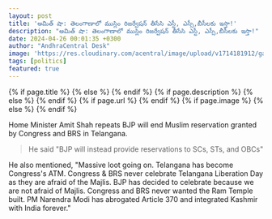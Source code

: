 ```yaml
---
layout: post
title: 'అమిత్ షా: తెలంగాణాలో ముస్లిం రిజర్వేషన్ తీసేసి ఎస్టీ, ఎస్సీ,బీసీలకు ఇస్తా!'
description: "అమిత్ షా: తెలంగాణాలో ముస్లిం రిజర్వేషన్ తీసేసి ఎస్టీ, ఎస్సీ,బీసీలకు ఇస్తా!"
date: 2024-04-26 00:01:35 +0300
author: "AndhraCentral Desk"
image: 'https://res.cloudinary.com/acentral/image/upload/v1714181912/ganja/amitshah-telangana_fai61u.jpg'
tags: [politics]
featured: true
---
```


<meta content="{{ site.title }}" property="og:site_name">
{% if page.title %}
  <meta content="{{ page.title }}" property="og:title">
{% else %}
  <meta content="{{ site.title }}" property="og:title">
{% endif %}
{% if page.description %}
  <meta content="{{ page.description }}" property="og:description">
{% else %}
  <meta content="{{ site.description }}" property="og:description">
{% endif %}
{% if page.url %}
  <meta content="{{ site.url }}{{ page.url }}" property="og:url">
{% endif %}
{% if page.image %}
  <meta content="https://res.cloudinary.com/acentral/image/upload/v1714181912/ganja/amitshah-telangana_fai61u.jpg" property="og:image">
{% else %}
  <meta content="{{ site.url }}/images/og.png" property="og:image">
{% endif %}

Home Minister Amit Shah repeats BJP will end Muslim reservation granted by Congress and BRS in Telangana.

> He said "BJP will instead provide reservations to SCs, STs, and OBCs"

He also mentioned, "Massive loot going on. Telangana has become Congress's ATM. Congress & BRS never celebrate Telangana Liberation Day as they are afraid of the Majlis. BJP has decided to celebrate because we are not afraid of Majlis. Congress and BRS never wanted the Ram Temple built. PM Narendra Modi has abrogated Article 370 and integrated Kashmir with India forever."
